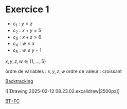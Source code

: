 # Exercice 1

- $c_{1}: y <z$
- $c_{2} : x+y=5$
- $c_{3}: x+z>6$
- $c_{4}: w<x$
- $c_{5}: w\leq y-1$

$x,y,z,w \in \{ 1,\dots,5 \}$

ordre de variables : $x,y,z,w$
ordre de valeur : croissant

<u>Backtracking</u>

![[Drawing 2025-02-12 08.23.02.excalidraw|2500px]]

<u>BT+FC</u>

